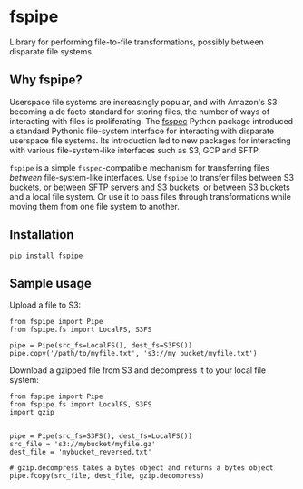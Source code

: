 # fspipe 
Library for performing file-to-file transformations, possibly between disparate
file systems.

## Why fspipe?

Userspace file systems are increasingly popular, and with Amazon's S3 becoming a
de facto standard for storing files, the number of ways of interacting with
files is proliferating. The [fsspec]() Python package introduced a standard
Pythonic file-system interface for interacting with disparate userspace file
systems. Its introduction led to new packages for interacting with various
file-system-like interfaces such as S3, GCP and SFTP. 

`fspipe` is a simple `fsspec`-compatible mechanism for transferring files
_between_ file-system-like interfaces. Use `fspipe` to transfer files between S3
buckets, or between SFTP servers and S3 buckets, or between S3 buckets and a
local file system. Or use it to pass files through transformations while moving
them from one file system to another.

## Installation

```
pip install fspipe
```

## Sample usage

Upload a file to S3:
```
from fspipe import Pipe
from fspipe.fs import LocalFS, S3FS

pipe = Pipe(src_fs=LocalFS(), dest_fs=S3FS())
pipe.copy('/path/to/myfile.txt', 's3://my_bucket/myfile.txt')
```

Download a gzipped file from S3 and decompress it to your local file system:
```
from fspipe import Pipe
from fspipe.fs import LocalFS, S3FS
import gzip


pipe = Pipe(src_fs=S3FS(), dest_fs=LocalFS())
src_file = 's3://mybucket/myfile.gz'
dest_file = 'mybucket_reversed.txt'

# gzip.decompress takes a bytes object and returns a bytes object
pipe.fcopy(src_file, dest_file, gzip.decompress)
```
